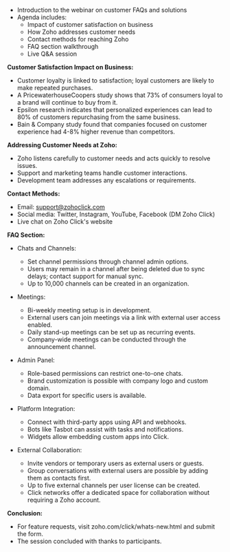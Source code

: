 - Introduction to the webinar on customer FAQs and solutions
- Agenda includes:
  - Impact of customer satisfaction on business
  - How Zoho addresses customer needs
  - Contact methods for reaching Zoho
  - FAQ section walkthrough
  - Live Q&A session

**Customer Satisfaction Impact on Business:**
- Customer loyalty is linked to satisfaction; loyal customers are likely to make repeated purchases.
- A PricewaterhouseCoopers study shows that 73% of consumers loyal to a brand will continue to buy from it.
- Epsilon research indicates that personalized experiences can lead to 80% of customers repurchasing from the same business.
- Bain & Company study found that companies focused on customer experience had 4-8% higher revenue than competitors.

**Addressing Customer Needs at Zoho:**
- Zoho listens carefully to customer needs and acts quickly to resolve issues.
- Support and marketing teams handle customer interactions.
- Development team addresses any escalations or requirements.

**Contact Methods:**
- Email: support@zohoclick.com
- Social media: Twitter, Instagram, YouTube, Facebook (DM Zoho Click)
- Live chat on Zoho Click's website

**FAQ Section:**
- Chats and Channels:
  - Set channel permissions through channel admin options.
  - Users may remain in a channel after being deleted due to sync delays; contact support for manual sync.
  - Up to 10,000 channels can be created in an organization.

- Meetings:
  - Bi-weekly meeting setup is in development.
  - External users can join meetings via a link with external user access enabled.
  - Daily stand-up meetings can be set up as recurring events.
  - Company-wide meetings can be conducted through the announcement channel.

- Admin Panel:
  - Role-based permissions can restrict one-to-one chats.
  - Brand customization is possible with company logo and custom domain.
  - Data export for specific users is available.

- Platform Integration:
  - Connect with third-party apps using API and webhooks.
  - Bots like Tasbot can assist with tasks and notifications.
  - Widgets allow embedding custom apps into Click.

- External Collaboration:
  - Invite vendors or temporary users as external users or guests.
  - Group conversations with external users are possible by adding them as contacts first.
  - Up to five external channels per user license can be created.
  - Click networks offer a dedicated space for collaboration without requiring a Zoho account.

**Conclusion:**
- For feature requests, visit zoho.com/click/whats-new.html and submit the form.
- The session concluded with thanks to participants.